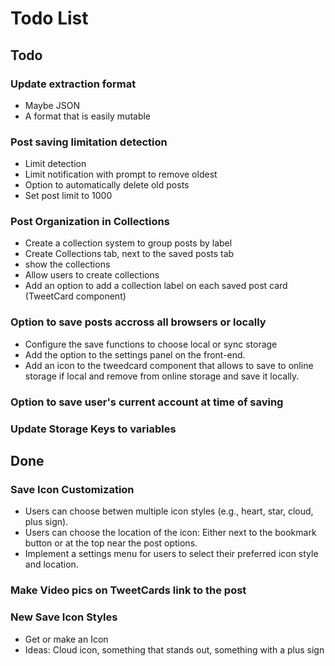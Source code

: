 # Todo List


## Todo

### Update extraction format
- Maybe JSON
- A format that is easily mutable

### Post saving limitation detection
- Limit detection
- Limit notification with prompt to remove oldest 
- Option to automatically delete old posts
- Set post limit to 1000

### Post Organization in Collections
- Create a collection system to group posts by label
- Create Collections tab, next to the saved posts tab
- show the collections
- Allow users to create collections
- Add an option to add a collection label on each saved post card (TweetCard component)

### Option to save posts accross all browsers or locally
- Configure the save functions to choose local or sync storage
- Add the option to the settings panel on the front-end.
- Add an icon to the tweedcard component that allows to save to online storage if local and remove from online storage and save it locally.

### Option to save user's current account at time of saving

### Update Storage Keys to variables




## Done

### Save Icon Customization
- Users can choose betwen multiple icon styles (e.g., heart, star, cloud, plus sign).
- Users can choose the location of the icon: Either next to the bookmark button or at the top near the post options.
- Implement a settings menu for users to select their preferred icon style and location.

### Make Video pics on TweetCards link to the post

### New Save Icon Styles
- Get or make an Icon 
- Ideas: Cloud icon, something that stands out, something with a plus sign